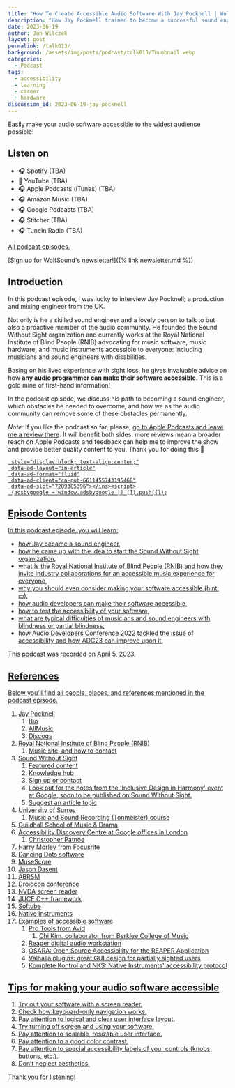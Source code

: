 ```yaml
---
title: "How To Create Accessible Audio Software With Jay Pocknell | WolfTalk #013"
description: "How Jay Pocknell trained to become a successful sound engineer despite a sight impairment and how he founded Sound Without Sight to make music performance and engineering accessible to everyone."
date: 2023-06-19
author: Jan Wilczek
layout: post
permalink: /talk013/
background: /assets/img/posts/podcast/talk013/Thumbnail.webp
categories:
  - Podcast
tags:
  - accessibility
  - learning
  - career
  - hardware
discussion_id: 2023-06-19-jay-pocknell
---
```

Easily make your audio software accessible to the widest audience possible!

## Listen on

* 🎧 Spotify (TBA)
* 🎥 YouTube (TBA)
* 🎧 Apple Podcasts (iTunes) (TBA)
* 🎧 Amazon Music (TBA)
* 🎧 Google Podcasts (TBA)
* 🎧 Stitcher (TBA)
* 🎧 TuneIn Radio (TBA)

[All podcast episodes.](/podcast)

[Sign up for WolfSound's newsletter!]({% link newsletter.md %})

## Introduction

In this podcast episode, I was lucky to interview Jay Pocknell; a production and mixing engineer from the UK.

Not only is he a skilled sound engineer and a lovely person to talk to but also a proactive member of the audio community. He founded the Sound Without Sight organization and currently works at the Royal National Institute of Blind People (RNIB) advocating for music software, music hardware, and music instruments accessible to everyone: including musicians and sound engineers with disabilities.

Basing on his lived experience with sight loss, he gives invaluable advice on how **any audio programmer can make their software accessible**. This is a gold mine of first-hand information!

In the podcast episode, we discuss his path to becoming a sound engineer, which obstacles he needed to overcome, and how we as the audio community can remove some of these obstacles permanently.

*Note:* If you like the podcast so far, please, [go to Apple Podcasts and leave me a review there](https://podcasts.apple.com/us/podcast/wolftalk-podcast-about-audio-programming-people-careers/id1595913701). It will benefit both sides: more reviews mean a broader reach on Apple Podcasts and feedback can help me to improve the show and provide better quality content to you. Thank you for doing this 🙏

<script defer src="https://pagead2.googlesyndication.com/pagead/js/adsbygoogle.js?client=ca-pub-6611455743195468"
     crossorigin="anonymous"></script><ins class="adsbygoogle"
     style="display:block; text-align:center;"
     data-ad-layout="in-article"
     data-ad-format="fluid"
     data-ad-client="ca-pub-6611455743195468"
     data-ad-slot="7289385396"></ins><script>
     (adsbygoogle = window.adsbygoogle || []).push({});
</script>

## Episode Contents

In this podcast episode, you will learn:

- how Jay became a sound engineer,
- how he came up with the idea to start the Sound Without Sight organization,
- what is the Royal National Institute of Blind People (RNIB) and how they invite industry collaborations for an accessible music experience for everyone,
- why you should even consider making your software accessible (hint: 💵),
- how audio developers can make their software accessible,
- how to test the accessibility of your software,
- what are typical difficulties of musicians and sound engineers with blindness or partial blindness,
- how Audio Developers Conference 2022 tackled the issue of accessibility and how ADC23 can improve upon it.

This podcast was recorded on April 5, 2023.

## References

Below you’ll find all people, places, and references mentioned in the podcast episode.

1. Jay Pocknell
    1. [Bio](https://soundwithoutsight.org/team/jay-pocknell/)
    2. [AllMusic](https://www.allmusic.com/artist/jay-pocknell-mn0003602484)
    3. [Discogs](https://www.discogs.com/artist/6490658-Jay-Pocknell)
2. [Royal National Institute of Blind People (RNIB)](https://www.rnib.org.uk/)
    1. [Music site, and how to contact](https://rnib.org.uk/music) 
3. [Sound Without Sight](https://soundwithoutsight.org/)
    1. [Featured content](https://soundwithoutsight.org/news-and-features/)
    2. [Knowledge hub](https://soundwithoutsight.org/knowledge-hub/hub-index/)
    3. [Sign up or contact](https://soundwithoutsight.org/contact/)
    4. Look out for the notes from the ['Inclusive Design in Harmony'](https://www.mia.org.uk/2023/04/event-inclusive-design-in-harmony/) event at Google, soon to be published on Sound Without Sight.
    5. [Suggest an article topic](https://soundwithoutsight.org/sound-without-sight-update-your-ideas-wanted/)
4. [University of Surrey](https://www.surrey.ac.uk/)
    1. [Music and Sound Recording (Tonmeister) course](https://www.surrey.ac.uk/undergraduate/music-and-sound-recording-tonmeister)
5. [Guildhall School of Music & Drama](https://www.gsmd.ac.uk/)
6. [Accessibility Discovery Centre at Google offices in London](https://blog.google/around-the-globe/google-europe/united-kingdom/the-accessibility-discovery-centre-is-open-for-collaboration/)
    1. [Christopher Patnoe](https://uk.linkedin.com/in/patnoe)
7. [Harry Morley from Focusrite](https://www.linkedin.com/in/harry-morley/?originalSubdomain=uk)
8. [Dancing Dots software](https://www.dancingdots.com/main/index.htm)
9. [MuseScore](https://musescore.org/)
10. [Jason Dasent](https://www.jasondasentinstudio.com/)
11. [ABRSM](https://www.abrsm.org/)
12. [Droidcon conference](https://www.droidcon.com/)
13. [NVDA screen reader](https://www.nvaccess.org/)
14. [JUCE C++ framework](https://juce.com/)
15. [Softube](https://www.softube.com/)
16. [Native Instruments](https://www.native-instruments.com/en/)
17. Examples of accessible software
    1. [Pro Tools from Avid](https://www.avid.com/pro-tools)
        1. [Chi Kim](https://www.linkedin.com/in/chi-kim-65221725/), collaborator from [Berklee College of Music](https://www.berklee.edu)
    2. [Reaper digital audio workstation](https://www.reaper.fm/)
    3. [OSARA: Open Source Accessibility for the REAPER Application](https://osara.reaperaccessibility.com/)
    4. [Valhalla](https://valhalladsp.com) plugins: great GUI design for partially sighted users
    5. [Komplete Kontrol and NKS](https://www.native-instruments.com/en/specials/ni-accessibility-helper/): Native Instruments' accessibility protocol

## Tips for making your audio software accessible

1. Try out your software with a screen reader.
2. Check how keyboard-only navigation works.
3. Pay attention to logical and clear user interface layout.
4. Try turning off screen and using your software.
5. Pay attention to scalable, resizable user interface.
6. Pay attention to a good color contrast.
7. Pay attention to special accessibility labels of your controls (knobs, buttons, etc.).
8. Don’t neglect aesthetics.

Thank you for listening!
